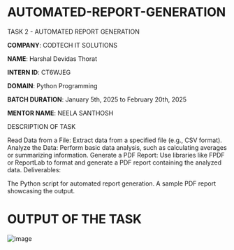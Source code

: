 # AUTOMATED-REPORT-GENERATION

TASK 2 - AUTOMATED  REPORT  GENERATION


**COMPANY**: CODTECH IT SOLUTIONS

**NAME**: Harshal Devidas Thorat

**INTERN ID**: CT6WJEG

**DOMAIN**: Python Programming

**BATCH DURATION**: January 5th, 2025 to February 20th, 2025

**MENTOR NAME**: NEELA SANTHOSH

DESCRIPTION OF TASK

Read Data from a File: Extract data from a specified file (e.g., CSV format).
Analyze the Data: Perform basic data analysis, such as calculating averages or summarizing information.
Generate a PDF Report: Use libraries like FPDF or ReportLab to format and generate a PDF report containing the analyzed data.
Deliverables:

The Python script for automated report generation.
A sample PDF report showcasing the output.

# OUTPUT OF THE TASK 
![image](https://github.com/user-attachments/assets/c31b18c3-d556-48ac-ad96-b5860dd18eba)







